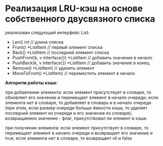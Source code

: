 # Реализация  LRU-кэш на основе собственного двусвязного списка

реализован следующий интерфейс List:

- Len() int // длина списка
- Front() *ListItem // первый элемент списка
- Back() *ListItem // последний элемент списка
- PushFront(k, v interface{}) *ListItem // добавить значение в начало
- PushBack(k, v interface{}) *ListItem // добавить значение в конец
- Remove(i *ListItem) // удалить элемент
- MoveToFront(i *ListItem) // переместить элемент в начало

**Алгоритм работы кэша:**

при добавлении элемента:
если элемент присутствует в словаре, то обновляет его значение и перемещает элемент в начало очереди;
если элемента нет в словаре, то добавляет в словарь и в начало очереди (при этом, если размер очереди больше ёмкости кэша,
то удаляет последний элемент из очереди и его значение из словаря);
возвращаемое значение - флаг, присутствовал ли элемент в кэше.

при получении элемента:
если элемент присутствует в словаре, то перемещает элемент в начало очереди и возвращает его значение и true;
если элемента нет в словаре, то возврвщвет nil и false